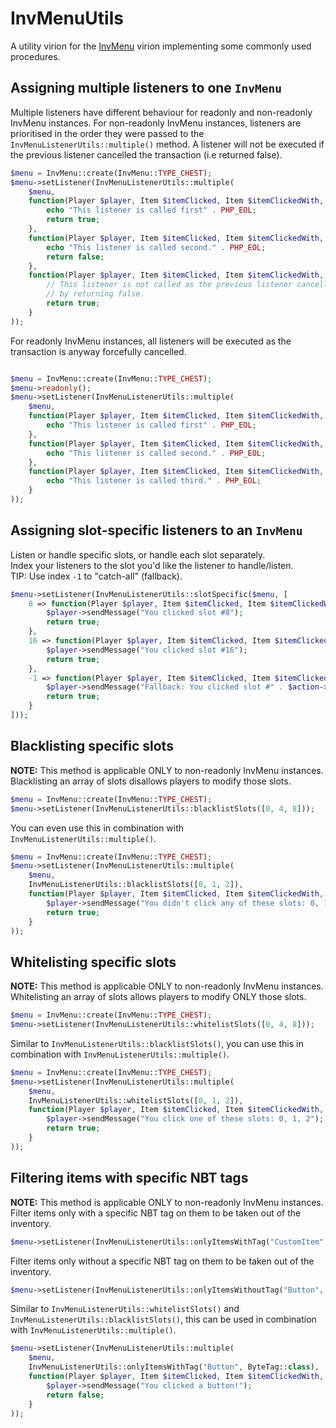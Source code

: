 # InvMenuUtils
A utility virion for the [InvMenu](https://github.com/Muqsit/InvMenu) virion implementing some commonly used procedures.

## Assigning multiple listeners to one `InvMenu`
Multiple listeners have different behaviour for readonly and non-readonly InvMenu instances.
For non-readonly InvMenu instances, listeners are prioritised in the order they were passed to the `InvMenuListenerUtils::multiple()` method.
A listener will not be executed if the previous listener cancelled the transaction (i.e returned false).
```php
$menu = InvMenu::create(InvMenu::TYPE_CHEST);
$menu->setListener(InvMenuListenerUtils::multiple(
	$menu,
	function(Player $player, Item $itemClicked, Item $itemClickedWith, SlotChangeAction $action) : bool{
		echo "This listener is called first" . PHP_EOL;
		return true;
	},
	function(Player $player, Item $itemClicked, Item $itemClickedWith, SlotChangeAction $action) : bool{
		echo "This listener is called second." . PHP_EOL;
		return false;
	},
	function(Player $player, Item $itemClicked, Item $itemClickedWith, SlotChangeAction $action) : bool{
		// This listener is not called as the previous listener cancelled the transaction
		// by returning false.
		return true;
	}
));
```
For readonly InvMenu instances, all listeners will be executed as the transaction is anyway forcefully cancelled.
```php

$menu = InvMenu::create(InvMenu::TYPE_CHEST);
$menu->readonly();
$menu->setListener(InvMenuListenerUtils::multiple(
	$menu,
	function(Player $player, Item $itemClicked, Item $itemClickedWith, SlotChangeAction $action) : void{
		echo "This listener is called first" . PHP_EOL;
	},
	function(Player $player, Item $itemClicked, Item $itemClickedWith, SlotChangeAction $action) : void{
		echo "This listener is called second." . PHP_EOL;
	},
	function(Player $player, Item $itemClicked, Item $itemClickedWith, SlotChangeAction $action) : void{
		echo "This listener is called third." . PHP_EOL;
	}
));
```

## Assigning slot-specific listeners to an `InvMenu`
Listen or handle specific slots, or handle each slot separately.<br>
Index your listeners to the slot you'd like the listener to handle/listen.<br>
TIP: Use index `-1` to "catch-all" (fallback).
```php
$menu->setListener(InvMenuListenerUtils::slotSpecific($menu, [
	8 => function(Player $player, Item $itemClicked, Item $itemClickedWith, SlotChangeAction $action) : bool{
		$player->sendMessage("You clicked slot #8");
		return true;
	},
	16 => function(Player $player, Item $itemClicked, Item $itemClickedWith, SlotChangeAction $action) : bool{
		$player->sendMessage("You clicked slot #16");
		return true;
	},
	-1 => function(Player $player, Item $itemClicked, Item $itemClickedWith, SlotChangeAction $action) : bool{
		$player->sendMessage("Fallback: You clicked slot #" . $action->getSlot());
		return true;
	}
]));
```

## Blacklisting specific slots
**NOTE:** This method is applicable ONLY to non-readonly InvMenu instances.<br>
Blacklisting an array of slots disallows players to modify those slots.
```php
$menu = InvMenu::create(InvMenu::TYPE_CHEST);
$menu->setListener(InvMenuListenerUtils::blacklistSlots([0, 4, 8]));
```
You can even use this in combination with `InvMenuListenerUtils::multiple()`.
```php
$menu = InvMenu::create(InvMenu::TYPE_CHEST);
$menu->setListener(InvMenuListenerUtils::multiple(
	$menu,
	InvMenuListenerUtils::blacklistSlots([0, 1, 2]),
	function(Player $player, Item $itemClicked, Item $itemClickedWith, SlotChangeAction $action) : bool{
		$player->sendMessage("You didn't click any of these slots: 0, 1, 2");
		return true;
	}
));
```

## Whitelisting specific slots
**NOTE:** This method is applicable ONLY to non-readonly InvMenu instances.<br>
Whitelisting an array of slots allows players to modify ONLY those slots.
```php
$menu = InvMenu::create(InvMenu::TYPE_CHEST);
$menu->setListener(InvMenuListenerUtils::whitelistSlots([0, 4, 8]));
```
Similar to `InvMenuListenerUtils::blacklistSlots()`, you can use this in combination with `InvMenuListenerUtils::multiple()`.
```php
$menu = InvMenu::create(InvMenu::TYPE_CHEST);
$menu->setListener(InvMenuListenerUtils::multiple(
	$menu,
	InvMenuListenerUtils::whitelistSlots([0, 1, 2]),
	function(Player $player, Item $itemClicked, Item $itemClickedWith, SlotChangeAction $action) : bool{
		$player->sendMessage("You click one of these slots: 0, 1, 2");
		return true;
	}
));
```

## Filtering items with specific NBT tags
**NOTE:** This method is applicable ONLY to non-readonly InvMenu instances.<br>
Filter items only with a specific NBT tag on them to be taken out of the inventory.
```php
$menu->setListener(InvMenuListenerUtils::onlyItemsWithTag("CustomItem", StringTag::class));
```
Filter items only without a specific NBT tag on them to be taken out of the inventory.
```php
$menu->setListener(InvMenuListenerUtils::onlyItemsWithoutTag("Button", ByteTag::class));
```
Similar to `InvMenuListenerUtils::whitelistSlots()` and `InvMenuListenerUtils::blacklistSlots()`, this can be used in combination with `InvMenuListenerUtils::multiple()`.
```php
$menu->setListener(InvMenuListenerUtils::multiple(
	$menu,
	InvMenuListenerUtils::onlyItemsWithTag("Button", ByteTag::class),
	function(Player $player, Item $itemClicked, Item $itemClickedWith, SlotChangeAction $action) : bool{
		$player->sendMessage("You clicked a button!");
		return false;
	}
));
```
